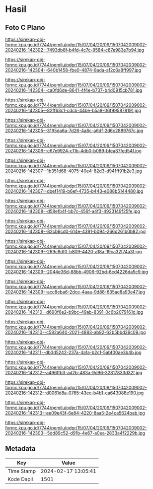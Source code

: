 # Hasil

## Foto C Plano

https://sirekap-obj-formc.kpu.go.id/7744/pemilu/pdpr/15/07/04/20/09/1507042009002-20240216-142302--7493db8f-b4fd-4c7c-9584-c87e983e7b94.jpg

https://sirekap-obj-formc.kpu.go.id/7744/pemilu/pdpr/15/07/04/20/09/1507042009002-20240216-142304--640b1458-fbe0-4874-8ada-a12c6a8ff997.jpg

https://sirekap-obj-formc.kpu.go.id/7744/pemilu/pdpr/15/07/04/20/09/1507042009002-20240216-142304--ca0fd6de-8641-4f4e-b737-b4d0915cb781.jpg

https://sirekap-obj-formc.kpu.go.id/7744/pemilu/pdpr/15/07/04/20/09/1507042009002-20240216-142305--82ff63c1-cdcb-44be-b5a8-06f995878191.jpg

https://sirekap-obj-formc.kpu.go.id/7744/pemilu/pdpr/15/07/04/20/09/1507042009002-20240216-142305--3195da6a-7d26-4a8c-a6df-2d6c2889767c.jpg

https://sirekap-obj-formc.kpu.go.id/7744/pemilu/pdpr/15/07/04/20/09/1507042009002-20240216-142306--c67e9924-c11b-4db0-b089-bfea87fed54f.jpg

https://sirekap-obj-formc.kpu.go.id/7744/pemilu/pdpr/15/07/04/20/09/1507042009002-20240216-142307--1b351d68-4075-40e4-82d3-d941ff91b2e3.jpg

https://sirekap-obj-formc.kpu.go.id/7744/pemilu/pdpr/15/07/04/20/09/1507042009002-20240216-142307--dbef1419-b6ef-4735-b443-e088b5144480.jpg

https://sirekap-obj-formc.kpu.go.id/7744/pemilu/pdpr/15/07/04/20/09/1507042009002-20240216-142308--d58efb4f-bb7c-456f-a4f3-4923149f25fe.jpg

https://sirekap-obj-formc.kpu.go.id/7744/pemilu/pdpr/15/07/04/20/09/1507042009002-20240216-142308--82cb9cd0-614e-4391-b094-266d261b0b82.jpg

https://sirekap-obj-formc.kpu.go.id/7744/pemilu/pdpr/15/07/04/20/09/1507042009002-20240216-142309--269c8df0-b809-4420-a18a-19ca32f74a3f.jpg

https://sirekap-obj-formc.kpu.go.id/7744/pemilu/pdpr/15/07/04/20/09/1507042009002-20240216-142309--2044e36d-88bb-4906-92bd-6cd4226da5c9.jpg

https://sirekap-obj-formc.kpu.go.id/7744/pemilu/pdpr/15/07/04/20/09/1507042009002-20240216-142309--acc8eba6-2dce-4aaa-9d88-635ae8a93e47.jpg

https://sirekap-obj-formc.kpu.go.id/7744/pemilu/pdpr/15/07/04/20/09/1507042009002-20240216-142310--d690f6e2-b9bc-49ab-8391-0c6b2079161d.jpg

https://sirekap-obj-formc.kpu.go.id/7744/pemilu/pdpr/15/07/04/20/09/1507042009002-20240216-142310--c582a640-2021-4883-ab92-62b5bbd39c09.jpg

https://sirekap-obj-formc.kpu.go.id/7744/pemilu/pdpr/15/07/04/20/09/1507042009002-20240216-142311--db3d5242-237a-4a1a-b2c1-5abf00ae3b4b.jpg

https://sirekap-obj-formc.kpu.go.id/7744/pemilu/pdpr/15/07/04/20/09/1507042009002-20240216-142312--a496ffb3-ad2b-483a-9d96-32817833d32f.jpg

https://sirekap-obj-formc.kpu.go.id/7744/pemilu/pdpr/15/07/04/20/09/1507042009002-20240216-142312--d0061d8a-0765-43ec-b4b1-ca643088e190.jpg

https://sirekap-obj-formc.kpu.go.id/7744/pemilu/pdpr/15/07/04/20/09/1507042009002-20240216-142313--ee09e43f-6e84-4220-8aa5-2e4ca5624bab.jpg

https://sirekap-obj-formc.kpu.go.id/7744/pemilu/pdpr/15/07/04/20/09/1507042009002-20240216-142303--5dd89c52-d91b-4e67-a0ea-2833a4f2229b.jpg


## Metadata

| Key        | Value               |
| ---------- | ------------------- |
| Time Stamp | 2024-02-17 13:05:41 |
| Kode Dapil | 1501                |



